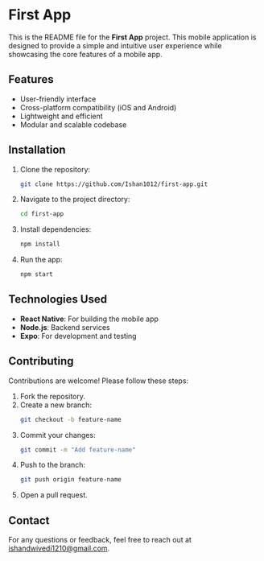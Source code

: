 # First App

This is the README file for the **First App** project. This mobile application is designed to provide a simple and intuitive user experience while showcasing the core features of a mobile app.

## Features

- User-friendly interface
- Cross-platform compatibility (iOS and Android)
- Lightweight and efficient
- Modular and scalable codebase

## Installation

1. Clone the repository:
    ```bash
    git clone https://github.com/Ishan1012/first-app.git
    ```
2. Navigate to the project directory:
    ```bash
    cd first-app
    ```
3. Install dependencies:
    ```bash
    npm install
    ```
4. Run the app:
    ```bash
    npm start
    ```

## Technologies Used

- **React Native**: For building the mobile app
- **Node.js**: Backend services
- **Expo**: For development and testing

## Contributing

Contributions are welcome! Please follow these steps:

1. Fork the repository.
2. Create a new branch:
    ```bash
    git checkout -b feature-name
    ```
3. Commit your changes:
    ```bash
    git commit -m "Add feature-name"
    ```
4. Push to the branch:
    ```bash
    git push origin feature-name
    ```
5. Open a pull request.

## Contact

For any questions or feedback, feel free to reach out at ishandwivedi1210@gmail.com.